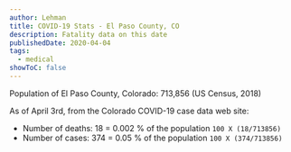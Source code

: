 ```yaml
---
author: Lehman
title: COVID-19 Stats - El Paso County, CO
description: Fatality data on this date
publishedDate: 2020-04-04
tags:
  - medical
showToC: false
---
```


Population of El Paso County, Colorado: 713,856 (US Census, 2018)

As of April 3rd, from the Colorado COVID-19 case data web site:

- Number of deaths: 18 = 0.002 % of the population `100 X (18/713856)`
- Number of cases: 374 = 0.05 % of the population `100 X (374/713856)`
